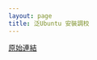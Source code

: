 ```yaml
---
layout: page
title: 泛Ubuntu 安裝調校
---
```


[原始連結](http://www.ubuntu-tw.org/modules/newbb/viewtopic.php?post_id=333552#forumpost333552)
